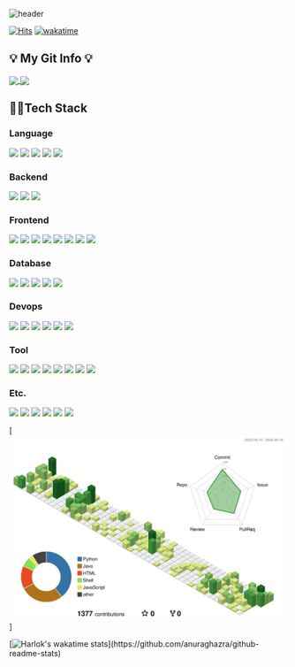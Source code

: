 ![header](https://capsule-render.vercel.app/api?type=slice&color=auto&height=300&section=header&text=Heesane&fontSize=80&animation=twinkling&fontAlign=80&descAlignY=100&rotate=15)
 

[![Hits](https://hits.seeyoufarm.com/api/count/incr/badge.svg?url=https%3A%2F%2Fgithub.com%2Fheesane&count_bg=%233D3EC8&title_bg=%23B80EC2&icon=&icon_color=%23E7E7E7&title=hits&edge_flat=false)](https://hits.seeyoufarm.com)
[![wakatime](https://wakatime.com/badge/user/3b9ef594-641b-476e-ab3f-6512fbebb9f1.svg)](https://wakatime.com/@3b9ef594-641b-476e-ab3f-6512fbebb9f1)

## 💡 My Git Info 💡
<a href="https://github.com/heesane">
  <img align="center" src="https://github-readme-stats.vercel.app/api/top-langs/?username=heesane&langs_count=8&layout=compact" />
</a>
<a href="https://github.com/heesane">
  <img align="center" src="https://github-readme-stats.vercel.app/api?username=heesane&show_icons=true&theme=synthwave&count_private=true" />
</a>
    
 
## 👩‍💻Tech Stack
<div align=left>
  <h3>Language</h3>
  <img src="https://img.shields.io/badge/C-A8B9CC?style=for-the-badge&logo=c&logoColor=white">
  <img src="https://img.shields.io/badge/C++-00599C?style=for-the-badge&logo=cplusplus&logoColor=white">
  <img src="https://img.shields.io/badge/Java-007396?style=for-the-badge&logo=Java&logoColor=white">
  <img src="https://img.shields.io/badge/Python-3776AB?style=for-the-badge&logo=Python&logoColor=white">
  <img src="https://img.shields.io/badge/JavaScript-F7DF1E?style=for-the-badge&logo=javascript&logoColor=black">
  
  <h3>Backend</h3>
  <img src="https://img.shields.io/badge/FastAPI-009688?style=for-the-badge&logo=FastAPI&logoColor=white">
  <img src="https://img.shields.io/badge/django-092E20?style=for-the-badge&logo=django&logoColor=white"/>
  <img src="https://img.shields.io/badge/Spring Boot-6DB33F?style=for-the-badge&logo=springboot&logoColor=white">
  
  <h3>Frontend</h3>  
  <img src="https://img.shields.io/badge/HTML-E34F26?style=for-the-badge&logo=html5&logoColor=white">
  <img src="https://img.shields.io/badge/CSS-1572B6?style=for-the-badge&logo=css3&logoColor=white">
  <img src="https://img.shields.io/badge/JavaScript-F7DF1E?style=for-the-badge&logo=javascript&logoColor=black">
  <img src="https://img.shields.io/badge/Svelte-FF3E00?style=for-the-badge&logo=Svelte&logoColor=white"/>
  <img src="https://img.shields.io/badge/Next.js-000000?style=for-the-badge&logo=Next.js&logoColor=white"/>
  <img src="https://img.shields.io/badge/React-61DAFB?style=for-the-badge&logo=React&logoColor=black"/>
  <img src="https://img.shields.io/badge/Tailwind CSS-06B6D4?style=for-the-badge&logo=Tailwind CSS&logoColor=white"/>
  <img src="https://img.shields.io/badge/typescript-%23007ACC.svg?style=for-the-badge&logo=typescript&logoColor=white">
  
  <h3>Database</h3>
  <img src="https://img.shields.io/badge/MySQL-4479A1?style=for-the-badge&logo=MySQL&logoColor=white"/>
  <img src="https://img.shields.io/badge/PostgreSQL-4169E1?style=for-the-badge&logo=postgresql&logoColor=white">
  <img src="https://img.shields.io/badge/InfluxDB-22ADF6?style=for-the-badge&logo=InfluxDB&logoColor=white">
  <img src="https://img.shields.io/badge/redis-%23DD0031.svg?style=for-the-badge&logo=redis&logoColor=white">
  <img src="https://img.shields.io/badge/sqlite-%2307405e.svg?style=for-the-badge&logo=sqlite&logoColor=white">
  
  <h3>Devops</h3>
  <img src="https://img.shields.io/badge/GitHub Actions-2088FF?style=for-the-badge&logo=github-actions&logoColor=white">
  <img src="https://img.shields.io/badge/Docker-2496ED?style=for-the-badge&logo=Docker&logoColor=white"/>
  <img src="https://img.shields.io/badge/AWS-%23FF9900.svg?style=for-the-badge&logo=amazon-aws&logoColor=white"/>
  <img src="https://img.shields.io/badge/grafana-%23F46800.svg?style=for-the-badge&logo=grafana&logoColor=white"/>
  <img src="https://img.shields.io/badge/Prometheus-E6522C?style=for-the-badge&logo=Prometheus&logoColor=white">
  <img src="https://img.shields.io/badge/Cloudflare-F38020?style=for-the-badge&logo=Cloudflare&logoColor=white">
  
  <h3>Tool</h3>
  <img src="https://img.shields.io/badge/git-%23F05033.svg?style=for-the-badge&logo=git&logoColor=white">
  <img src="https://img.shields.io/badge/GitHub-181717?style=for-the-badge&logo=GitHub&logoColor=white">
  <img src="https://img.shields.io/badge/slack-4A154B?style=for-the-badge&logo=slack&logoColor=white">
  <img src="https://img.shields.io/badge/notion-000000?style=for-the-badge&logo=notion&logoColor=white">
  <img src="https://img.shields.io/badge/gitkraken-179287?style=for-the-badge&logo=gitkraken&logoColor=white">
  <img src="https://img.shields.io/badge/vscode-007ACC?style=for-the-badge&logo=visual studio code&logoColor=white">
  <img src="https://img.shields.io/badge/IntelliJ IDEA-000000?style=for-the-badge&logo=IntelliJ IDEA&logoColor=white"/>
  <img src="https://img.shields.io/badge/Postman-FF6C37?style=for-the-badge&logo=postman&logoColor=white"/>

  <h3>Etc.</h3>
  <img src="https://img.shields.io/badge/-Arduino-00979D?style=for-the-badge&logo=Arduino&logoColor=white"/>
  <img src="https://img.shields.io/badge/-RaspberryPi-C51A4A?style=for-the-badge&logo=Raspberry-Pi">
  <img src="https://img.shields.io/badge/Linux-FCC624?style=for-the-badge&logo=linux&logoColor=black">
  <img src="https://img.shields.io/badge/Ubuntu-E95420?style=for-the-badge&logo=Ubuntu&logoColor=white"/>
  <img src="https://img.shields.io/badge/mac%20os-000000?style=for-the-badge&logo=macos&logoColor=F0F0F0">
  <img src="https://img.shields.io/badge/Windows-0078D6?style=for-the-badge&logo=windows&logoColor=white">
  
</div>

[![profile-3d-contrib/profile-gitblock.svg](https://github.com/heesane/heesane/blob/main/profile-3d-contrib/profile-green-animate.svg)]

[![Harlok's wakatime stats](https://github-readme-stats.vercel.app/api/wakatime?username=heesane&layout=compact&custom_title=How%20Much%20I%20Coded%20This%20Week...)](https://github.com/anuraghazra/github-readme-stats)
